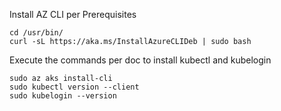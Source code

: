 Install AZ CLI per Prerequisites

    cd /usr/bin/
    curl -sL https://aka.ms/InstallAzureCLIDeb | sudo bash

Execute the commands per doc to install kubectl and kubelogin

```
sudo az aks install-cli
sudo kubectl version --client
sudo kubelogin --version
```

